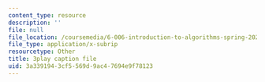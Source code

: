 ```yaml
---
content_type: resource
description: ''
file: null
file_location: /coursemedia/6-006-introduction-to-algorithms-spring-2020/3a3391943cf5569d9ac47694e9f78123_ZLdooNwP7Pw.vtt
file_type: application/x-subrip
resourcetype: Other
title: 3play caption file
uid: 3a339194-3cf5-569d-9ac4-7694e9f78123
---
```

